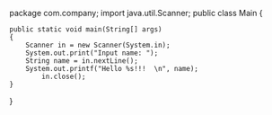 package com.company;
import java.util.Scanner;
public class Main
{

    public static void main(String[] args)
    {
        Scanner in = new Scanner(System.in);
        System.out.print("Input name: ");
        String name = in.nextLine();
        System.out.printf("Hello %s!!!  \n", name);
            in.close();
    }
}
